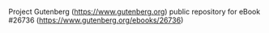 Project Gutenberg (https://www.gutenberg.org) public repository for eBook #26736 (https://www.gutenberg.org/ebooks/26736)
